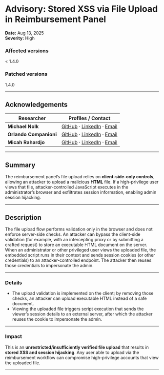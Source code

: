 # Advisory: Stored XSS via File Upload in Reimbursement Panel

**Date:** Aug 13, 2025  
**Severity:** High
### Affected versions
< 1.4.0  

### Patched versions
1.4.0

---

## Acknowledgements

| Researcher | Profiles / Contact |
|------------|--------------------|
| **Michael Nolk** | [GitHub](https://github.com/Mmo-kali) · [LinkedIn](https://www.linkedin.com/in/michaelnolk/) · [Email](mailto:michaelaaron.nolk@gmail.com) |
| **Orlando Companioni** | [GitHub](https://github.com/OrlandoCompC) · [LinkedIn](https://www.linkedin.com/in/orlando-companioni/) · [Email](mailto:companioniorlando@gmail.com) |
| **Micah Rahardjo** | [GitHub](https://github.com/Gikyon) · [LinkedIn](https://www.linkedin.com/in/micahrahardjo/) · [Email](mailto:micahrahardjo@gmail.com) |

---

## Summary
The reimbursement panel’s file upload relies on **client-side-only controls**, allowing an attacker to upload a malicious **HTML** file. If a high-privilege user views that file, attacker-controlled JavaScript executes in the administrator’s browser and exfiltrates session information, enabling admin session hijacking.

---

## Description
The file upload flow performs validation only in the browser and does not enforce server-side checks. An attacker can bypass the client-side validation (for example, with an intercepting proxy or by submitting a crafted request) to store an executable HTML document on the server. When an administrator or other privileged user views the uploaded file, the embedded script runs in their context and sends session cookies (or other credentials) to an attacker-controlled endpoint. The attacker then reuses those credentials to impersonate the admin.

---

### Details
- The upload validation is implemented on the client; by removing those checks, an attacker can upload executable HTML instead of a safe document.
- Viewing the uploaded file triggers script execution that sends the viewer’s session details to an external server, after which the attacker reuses the cookie to impersonate the admin.

---

### Impact
This is an **unrestricted/insufficiently verified file upload** that results in **stored XSS and session hijacking**. Any user able to upload via the reimbursement workflow can compromise high-privilege accounts that view the uploaded file.

---
